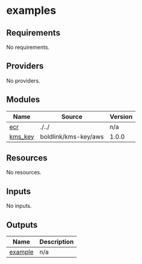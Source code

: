 # examples

<!-- BEGINNING OF PRE-COMMIT-TERRAFORM DOCS HOOK -->
## Requirements

No requirements.

## Providers

No providers.

## Modules

| Name | Source | Version |
|------|--------|---------|
| <a name="module_ecr"></a> [ecr](#module\_ecr) | ./../ | n/a |
| <a name="module_kms_key"></a> [kms\_key](#module\_kms\_key) | boldlink/kms-key/aws | 1.0.0 |

## Resources

No resources.

## Inputs

No inputs.

## Outputs

| Name | Description |
|------|-------------|
| <a name="output_example"></a> [example](#output\_example) | n/a |
<!-- END OF PRE-COMMIT-TERRAFORM DOCS HOOK -->
